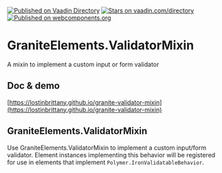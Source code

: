 [![Published on Vaadin  Directory](https://img.shields.io/badge/Vaadin%20Directory-published-00b4f0.svg)](https://vaadin.com/directory/component/LostInBrittanygranite-validator-mixin)
[![Stars on vaadin.com/directory](https://img.shields.io/vaadin-directory/star/LostInBrittanygranite-validator-mixin.svg)](https://vaadin.com/directory/component/LostInBrittanygranite-validator-mixin)
[![Published on webcomponents.org](https://img.shields.io/badge/webcomponents.org-published-blue.svg)](https://www.webcomponents.org/element/LostInBrittany/granite-validator-mixin)

# GraniteElements.ValidatorMixin

A mixin to implement a custom input or form validator


## Doc & demo

[https://lostinbrittany.github.io/granite-validator-mixin](https://lostinbrittany.github.io/granite-validator-mixin)


## GraniteElements.ValidatorMixin

Use GraniteElements.ValidatorMixin to implement a custom input/form validator. Element
instances implementing this behavior will be registered for use in elements that implement
`Polymer.IronValidatableBehavior`.
